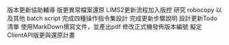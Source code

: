 版本更新協助輔導
版更異常檔案還原
LIMS2更新流程加入版控
研究 robocopy 以及其他 batch script
完成四種操作指令集設計
完成更新步驟說明
設計更新Todo清單
使用MarkDown撰寫文件，並產出pdf
修改正式機發佈版本編號
擬定ClientAPI版更與還原計畫